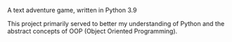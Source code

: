 A text adventure game, written in Python 3.9

This project primarily served to better my understanding of Python and the abstract concepts of OOP (Object Oriented Programming).
